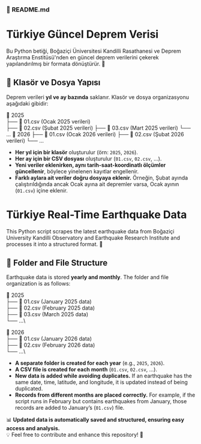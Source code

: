 ### 📌 **README.md**  

# Türkiye Güncel Deprem Verisi

Bu Python betiği, Boğaziçi Üniversitesi Kandilli Rasathanesi ve Deprem Araştırma Enstitüsü'nden en güncel deprem verilerini çekerek yapılandırılmış bir formata dönüştürür. 🚀

## 📂 Klasör ve Dosya Yapısı

Deprem verileri **yıl ve ay bazında** saklanır. Klasör ve dosya organizasyonu aşağıdaki gibidir:


📂 2025\
   ├── 📄 01.csv  (Ocak 2025 verileri)\
   ├── 📄 02.csv  (Şubat 2025 verileri)
   ├── 📄 03.csv  (Mart 2025 verileri)
   └── ...
📂 2026
   ├── 📄 01.csv  (Ocak 2026 verileri)
   ├── 📄 02.csv  (Şubat 2026 verileri)
   └── ...


- **Her yıl için bir klasör** oluşturulur (örn: `2025`, `2026`).
- **Her ay için bir CSV dosyası** oluşturulur (`01.csv`, `02.csv`, ...).
- **Yeni veriler eklenirken, aynı tarih-saat-koordinatlı ölçümler güncellenir**, böylece yinelenen kayıtlar engellenir.
- **Farklı aylara ait veriler doğru dosyaya eklenir.** Örneğin, Şubat ayında çalıştırıldığında ancak Ocak ayına ait depremler varsa, Ocak ayının (`01.csv`) içine eklenir.

# Türkiye Real-Time Earthquake Data

This Python script scrapes the latest earthquake data from Boğaziçi University Kandilli Observatory and Earthquake Research Institute and processes it into a structured format. 🚀

## 📂 Folder and File Structure

Earthquake data is stored **yearly and monthly**. The folder and file organization is as follows:

📂 2025\
   ├── 📄 01.csv  (January 2025 data)\
   ├── 📄 02.csv  (February 2025 data)\
   ├── 📄 03.csv  (March 2025 data)\
   └── ...\

📂 2026\
   ├── 📄 01.csv  (January 2026 data)\
   ├── 📄 02.csv  (February 2026 data)\
   └── ...\

- **A separate folder is created for each year** (e.g., `2025`, `2026`).
- **A CSV file is created for each month** (`01.csv`, `02.csv`, ...).
- **New data is added while avoiding duplicates.** If an earthquake has the same date, time, latitude, and longitude, it is updated instead of being duplicated.
- **Records from different months are placed correctly.** For example, if the script runs in February but contains earthquakes from January, those records are added to January’s (`01.csv`) file.


📊 **Updated data is automatically saved and structured, ensuring easy access and analysis.**  
💡 Feel free to contribute and enhance this repository! 🚀
